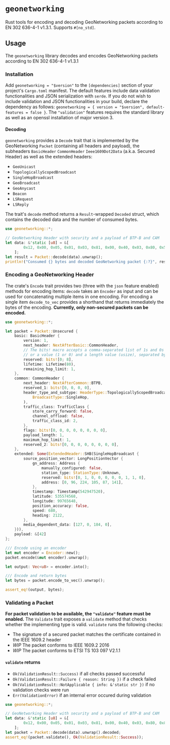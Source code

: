 # `geonetworking`
Rust tools for encoding and decoding GeoNetworking packets according to EN 302 636-4-1 v1.3.1.
Supports `#[no_std]`.

## Usage
The `geonetworking` library decodes and encodes GeoNetworking packets according to EN 302 636-4-1 v1.3.1

### Installation
Add `geonetworking = "$version"` to the `[dependencies]` section of your project's `Cargo.toml` manifest.
The default features include data validation functionalities and JSON serialization with `serde`.
If you do not wish to include validation and JSON functionalities in your build, declare the dependency as follows: `geonetworking = { version = "$version", default-features = false }`.
The `"validation"` features requires the standard library as well as an openssl installation of major version 3.

#### Decoding
`geonetworking` provides a `Decode` trait that is implemented by the GeoNetworking `Packet` (containing all headers and payload), the subheaders `BasicHeader` `CommonHeader` `Ieee1609Dot2Data` (a.k.a. Secured Header) as well as the extended headers:
 - `GeoUnicast`
 - `TopologicallyScopedBroadcast`
 - `SingleHopBroadcast`
 - `GeoBroadcast`
 - `GeoAnycast`
 - `Beacon`
 - `LSRequest`
 - `LSReply`

The trait's `decode` method returns a `Result`-wrapped `Decoded` struct, which contains the decoded data and the number of consumed bytes.
```rust
use geonetworking::*;

// GeoNetworking Header with security and a payload of BTP-B and CAM
let data: &'static [u8] = &[
        0x12, 0x00, 0x05, 0x01, 0x03, 0x81, 0x00, 0x40, 0x03, 0x80, 0x5f, 0x20, 0x50, 0x02, 0x80, 0x00, 0x3b, 0x01, 0x00, 0x14, 0x00, 0x1e, 0x0d, 0xdf, 0x3f, 0x5b, 0x7d, 0xa0, 0xcd, 0xf2, 0x54, 0x1c, 0x81, 0x28, 0xaf, 0x07, 0xc5, 0xdd, 0xa5, 0x80, 0x04, 0x09, 0xf6, 0x00, 0x00, 0x00, 0x00, 0x07, 0xd1, 0x00, 0x00, 0x02, 0x02, 0xdf, 0x3f, 0x5b, 0x7d, 0xf2, 0x54, 0x40, 0x5a, 0x44, 0xc2, 0x35, 0xee, 0x61, 0xf5, 0xf4, 0xa2, 0x06, 0x20, 0x60, 0x00, 0x47, 0xbe, 0x50, 0x48, 0x9f, 0x7f, 0xa0, 0x02, 0x1c, 0xbf, 0xe9, 0xea, 0x83, 0x33, 0xff, 0x01, 0xff, 0xfa, 0x00, 0x28, 0x33, 0x00, 0x00, 0x1b, 0xfb, 0xc2, 0xff, 0x94, 0x36, 0x60, 0x7f, 0xff, 0x00, 0xc0, 0x01, 0x24, 0x00, 0x02, 0x34, 0xf4, 0x24, 0x7b, 0xf3, 0x0c, 0x02, 0x05, 0x80, 0x05, 0x01, 0x01, 0x7c, 0xe7, 0xf9, 0x81, 0x01, 0x01, 0x80, 0x03, 0x00, 0x80, 0x5d, 0x5d, 0xcb, 0xee, 0xfb, 0xe7, 0xd2, 0x2d, 0x30, 0x83, 0x00, 0x00, 0x00, 0x00, 0x00, 0x24, 0xbd, 0x2d, 0x05, 0x86, 0x00, 0x01, 0xe0, 0x01, 0x07, 0x80, 0x01, 0x24, 0x81, 0x04, 0x03, 0x01, 0xff, 0xfc, 0x80, 0x01, 0x25, 0x81, 0x05, 0x04, 0x01, 0xff, 0xff, 0xff, 0x80, 0x01, 0x8c, 0x81, 0x05, 0x04, 0x02, 0xff, 0xff, 0xe0, 0x00, 0x01, 0x8d, 0x80, 0x02, 0x02, 0x7e, 0x81, 0x02, 0x01, 0x01, 0x80, 0x02, 0x02, 0x7f, 0x81, 0x02, 0x01, 0x01, 0x00, 0x02, 0x03, 0xff, 0x80, 0x80, 0x82, 0xde, 0xa0, 0x8e, 0xa8, 0xe8, 0x3e, 0x46, 0x24, 0x4a, 0x8f, 0x98, 0xa1, 0xdf, 0x15, 0x1e, 0x93, 0x8d, 0x26, 0x39, 0xac, 0xda, 0xa4, 0x10, 0x80, 0x48, 0x80, 0xaa, 0x36, 0x2e, 0x85, 0x5d, 0xad, 0x81, 0x83, 0x5b, 0xd8, 0x00, 0xfc, 0xe3, 0x7f, 0x70, 0x70, 0xdf, 0xf5, 0x90, 0x27, 0xa3, 0x9d, 0x19, 0xae, 0x8d, 0xe9, 0x60, 0x76, 0x12, 0xcb, 0xb2, 0x30, 0x9a, 0xf5, 0xfe, 0x89, 0x43, 0x30, 0x08, 0x02, 0x8e, 0x29, 0x4f, 0xf7, 0xef, 0xae, 0xca, 0xbf, 0x82, 0x4c, 0xab, 0x93, 0x27, 0x04, 0xcb, 0x98, 0x20, 0x80, 0xf3, 0x42, 0x90, 0x0c, 0x1f, 0xda, 0x11, 0xf6, 0xda, 0x43, 0x40, 0x05, 0xed, 0x85, 0x80, 0x82, 0x36, 0x99, 0x42, 0xdc, 0x48, 0x8d, 0xe7, 0x2f, 0x81, 0xeb, 0x82, 0x3b, 0xf9, 0x3d, 0xbd, 0xa1, 0xad, 0xb6, 0x37, 0x4b, 0xcd, 0x3d, 0x41, 0x69, 0x07, 0x33, 0x50, 0xc2, 0x6b, 0x72, 0x8b, 0xbe, 0x37, 0x47, 0x18, 0x35, 0x4a, 0x6f, 0xf6, 0xc1, 0x93, 0x6b, 0x25, 0x59, 0x94, 0xb9, 0x13, 0x49, 0xd2, 0x47, 0x5f, 0x73, 0x61, 0x97, 0x8b, 0xd7, 0x93, 0x21, 0x57, 0x37, 0x53, 0xc1, 0x4d, 0x36, 
    ];
let result = Packet::decode(data).unwrap();
println!("Consumed {} bytes and decoded GeoNetworking packet {:?}", result.bytes_consumed, result.decoded);
```

### Encoding a GeoNetworking Header
The crate's `Encode` trait provides two (three with the `json` feature enabled) methods for encoding items:
`decode` takes an `Encoder` as input and can be used for concatenating multiple items in one encoding.
For encoding a single item `decode_to_vec` provides a shorthand that returns immediately the bytes of the encoding.
**Currently, only non-secured packets can be encoded.**
```rust
use geonetworking::*;

let packet = Packet::Unsecured {
    basic: BasicHeader {
        version: 1,
        next_header: NextAfterBasic::CommonHeader,
        // The bits! macro accepts a comma-separated list of 1s and 0s (see below)
        // or a value (1 or 0) and a length value (usize), separated by a semicolon
        reserved: bits![0; 8],
        lifetime: Lifetime(80),
        remaining_hop_limit: 1,
    },
    common: CommonHeader {
        next_header: NextAfterCommon::BTPB,
        reserved_1: bits![0, 0, 0, 0],
        header_type_and_subtype: HeaderType::TopologicallyScopedBroadcast(
            BroadcastType::SingleHop,
        ),
        traffic_class: TrafficClass {
            store_carry_forward: false,
            channel_offload: false,
            traffic_class_id: 2,
        },
        flags: bits![0, 0, 0, 0, 0, 0, 0, 0],
        payload_length: 1,
        maximum_hop_limit: 1,
        reserved_2: bits![0, 0, 0, 0, 0, 0, 0, 0],
    },
    extended: Some(ExtendedHeader::SHB(SingleHopBroadcast {
        source_position_vector: LongPositionVector {
            gn_address: Address {
                manually_configured: false,
                station_type: StationType::Unknown,
                reserved: bits![0, 1, 0, 0, 0, 0, 0, 1, 1, 0],
                address: [0, 96, 224, 105, 87, 141],
            },
            timestamp: Timestamp(542947520),
            latitude: 535574568,
            longitude: 99765648,
            position_accuracy: false,
            speed: 680,
            heading: 2122,
        },
        media_dependent_data: [127, 0, 184, 0],
    })),
    payload: &[42]
};

/// Encode using an encoder
let mut encoder = Encoder::new();
packet.encode(&mut encoder).unwrap();

let output: Vec<u8> = encoder.into();

/// Encode and return bytes
let bytes = packet.encode_to_vec().unwrap();

assert_eq!(output, bytes);
```

### Validating a Packet
**For packet validation to be available, the `"validate"` feature must be enabled.**
The `Validate` trait exposes a `validate` method that checks whether the implementing type is valid.
`validate` runs the following checks:
- The signature of a secured packet matches the certificate contained in the IEEE 1609.2 header
- *WIP* The packet conforms to IEEE 1609.2 2016
- *WIP* The packet conforms to ETSI TS 103 097 V2.1.1
#### `validate` returns
- `Ok(ValidationResult::Success)` if all checks passed successful
- `Ok(ValidationResult::Failure { reason: String })` if a check failed
- `Ok(ValidationResult::NotApplicable { info: &'static str })` if no validation checks were run
- `Err(ValidationError)` if an internal error occured during validation

```rust
use geonetworking::*;

// GeoNetworking Header with security and a payload of BTP-B and CAM
let data: &'static [u8] = &[
        0x12, 0x00, 0x05, 0x01, 0x03, 0x81, 0x00, 0x40, 0x03, 0x80, 0x81, 0xbd, 0x20, 0x50, 0x02, 0x80, 0x00, 0x99, 0x01, 0x00, 0x14, 0x00, 0xca, 0xb0, 0xa5, 0x28, 0x3d, 0x0a, 0x2c, 0xd5, 0x54, 0xcf, 0x1c, 0x7f, 0x37, 0xa3, 0x07, 0xc6, 0xb6, 0x44, 0x82, 0xcc, 0x0b, 0xbf, 0x00, 0x00, 0x00, 0x00, 0x07, 0xd1, 0x00, 0x00, 0x02, 0x02, 0xa5, 0x28, 0x3d, 0x0a, 0x54, 0xcf, 0x40, 0x5a, 0x44, 0x84, 0x14, 0x6e, 0x62, 0x11, 0x08, 0x80, 0xb8, 0x0b, 0x80, 0x00, 0x47, 0xa7, 0xce, 0x48, 0xbb, 0xf1, 0x01, 0x54, 0x08, 0x82, 0x98, 0x8a, 0x8f, 0x34, 0x12, 0x62, 0x01, 0x0a, 0x00, 0x28, 0x73, 0x00, 0x00, 0xcb, 0xff, 0x7d, 0x00, 0x54, 0x31, 0x92, 0x00, 0x09, 0xdf, 0xbf, 0xd8, 0x26, 0x75, 0x8f, 0x10, 0x07, 0x7f, 0x00, 0x1d, 0x40, 0x10, 0x4c, 0x69, 0x80, 0x95, 0xf7, 0xf5, 0xc6, 0x06, 0x5c, 0x64, 0x14, 0x06, 0x2b, 0xbf, 0x80, 0x70, 0x4b, 0x3b, 0x1e, 0xc0, 0x08, 0x1d, 0xfb, 0xf6, 0x82, 0x70, 0x98, 0xf1, 0x00, 0x31, 0xef, 0xe0, 0x1c, 0x13, 0x6c, 0xc7, 0x88, 0x01, 0x67, 0x7e, 0xfd, 0x60, 0x9e, 0x86, 0x3b, 0x00, 0x0b, 0x3b, 0xf8, 0xcb, 0x04, 0x7e, 0xb1, 0xc4, 0x00, 0x4f, 0xdf, 0xc5, 0xa8, 0x23, 0xdd, 0x8e, 0x20, 0x02, 0x7e, 0xfe, 0x2c, 0x41, 0x1c, 0xec, 0x67, 0x00, 0x13, 0xf7, 0xef, 0xa6, 0x09, 0xce, 0x63, 0x60, 0x00, 0xb3, 0x40, 0x01, 0x24, 0x00, 0x02, 0x3a, 0xff, 0x21, 0x55, 0xe9, 0x67, 0x81, 0x01, 0x01, 0x80, 0x03, 0x00, 0x80, 0x5d, 0x5d, 0xcb, 0xee, 0xfb, 0xe7, 0xd2, 0x2d, 0x30, 0x83, 0x00, 0x00, 0x00, 0x00, 0x00, 0x25, 0x47, 0x9a, 0x85, 0x86, 0x00, 0x01, 0xe0, 0x01, 0x07, 0x80, 0x01, 0x24, 0x81, 0x04, 0x03, 0x01, 0xff, 0xfc, 0x80, 0x01, 0x25, 0x81, 0x05, 0x04, 0x01, 0xff, 0xff, 0xff, 0x80, 0x01, 0x8c, 0x81, 0x05, 0x04, 0x02, 0xff, 0xff, 0xe0, 0x00, 0x01, 0x8d, 0x80, 0x02, 0x02, 0x7e, 0x81, 0x02, 0x01, 0x01, 0x80, 0x02, 0x02, 0x7f, 0x81, 0x02, 0x01, 0x01, 0x00, 0x02, 0x03, 0xff, 0x80, 0x80, 0x83, 0x84, 0x16, 0x11, 0x01, 0xf5, 0x8b, 0x0a, 0x44, 0x8d, 0xb0, 0x60, 0x45, 0x96, 0x21, 0xec, 0x8b, 0xaf, 0xf0, 0xb2, 0x35, 0xd3, 0x5d, 0xc5, 0xe0, 0xd9, 0x7b, 0x3e, 0xee, 0x12, 0xc1, 0x5e, 0xe7, 0x81, 0x80, 0x9c, 0x28, 0x35, 0xd1, 0xd5, 0x7e, 0x28, 0x92, 0xd9, 0xb8, 0x66, 0x75, 0xd8, 0x0a, 0x4b, 0x75, 0x7c, 0x55, 0x49, 0x8f, 0x58, 0x41, 0xf0, 0xc5, 0xca, 0xe7, 0x7a, 0x4d, 0xd4, 0xc3, 0x4a, 0x74, 0x7c, 0x0a, 0x34, 0xd8, 0x2b, 0x5f, 0x28, 0x35, 0xde, 0xc9, 0x9e, 0x39, 0x45, 0x59, 0xde, 0x3d, 0x5e, 0x40, 0x43, 0x0a, 0x5c, 0x7a, 0x7e, 0x6e, 0x26, 0x06, 0x36, 0x9b, 0x6a, 0x96, 0xb1, 0x2c, 0x80, 0x83, 0xf6, 0xd4, 0x0f, 0x37, 0x94, 0xf1, 0x02, 0xf3, 0x37, 0xe2, 0xa8, 0xb7, 0x2a, 0x82, 0xf9, 0xca, 0xe8, 0xf6, 0x7f, 0x9f, 0x32, 0xf4, 0xe4, 0x61, 0x22, 0x43, 0x95, 0x6a, 0xab, 0x81, 0x6b, 0x92, 0x71, 0x39, 0x11, 0xd7, 0xb6, 0xe2, 0x93, 0x6f, 0xc4, 0xef, 0x79, 0x2e, 0x41, 0x55, 0x02, 0x58, 0x0f, 0x4e, 0xf5, 0xca, 0x4c, 0x12, 0x6d, 0xd9, 0x76, 0x7f, 0xab, 0x9c, 0x87, 0xd7, 0x36, 0xa5,
    ];
let packet = Packet::decode(data).unwrap().decoded;
assert_eq!(packet.validate(), Ok(ValidationResult::Success));
```